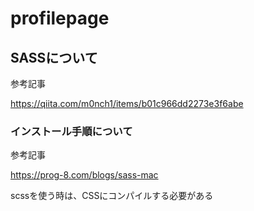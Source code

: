 # profilepage

## SASSについて
参考記事  

https://qiita.com/m0nch1/items/b01c966dd2273e3f6abe


### インストール手順について  
参考記事　　

https://prog-8.com/blogs/sass-mac

scssを使う時は、CSSにコンパイルする必要がある

